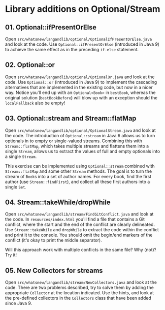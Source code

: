 # Library additions on Optional/Stream

## 01. Optional::ifPresentOrElse

Open `src/whatsnew/langandlib/optional/OptionalIfPresentOrElse.java` and look at the code.
Use `Optional::ifPresentOrElse` (introduced in Java 9) to achieve the same effect as in the preceding `if-else` statement.

## 02. Optional::or

Open `src/whatsnew/langandlib/optional/OptionalOr.java` and look at the code.
Use `Optional::or` (introduced in Java 9) to implement the cascading alternatives that are implemented in the existing code, but now in a nicer way.
Notice you'll end up with an `Optional<Book>` in `bestBook`, whereas the original solution (`bestBookBefore`) will blow up with an exception should the `localFallback` also be empty!

## 03. Optional::stream and Stream::flatMap

Open `src/whatsnew/langandlib/optional/OptionalStream.java` and look at the code.
The introduction of `Optional::stream` in Java 9 allows us to turn optionals in to empty or single-valued streams.
Combining this with `Stream::flatMap`, which takes multiple streams and flattens them into a single `Stream`, allows us to extract the values of full and empty optionals into a single `Stream`.

This exercise can be implemented using `Optional::stream` combined with `Stream::flatMap` and some other `Stream` methods.
The goal is to turn the stream of `Book`s into a set of author names.
For every book, find the first author (use `Stream::findFirst`), and collect all these first authors into a single `Set`.


## 04. Stream::takeWhile/dropWhile

Open `src/whatsnew/langandlib/stream/FindGitConflict.java` and look at the code.
In `resources/index.html` you'll find a file that contains a Git conflict, where the start and the end of the conflict are clearly delineated.
Use `Stream::takeWhile` and `dropWhile` to extract the code within the conflict and print it to the console.
You should omit the begin/end markers of the conflict (it's okay to print the middle separator).

Will this approach work with multiple conflicts in the same file? Why (not)? Try it!

## 05. New Collectors for streams

Open `src/whatsnew/langandlib/stream/NewCollectors.java` and look at the code.
There are two problems described, try to solve them by adding the appropriate `Collector` at the location indicated.
Use the hints, and look at the pre-defined collectors in the `Collectors` class that have been added since Java 9.
